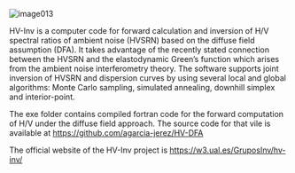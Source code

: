 ![image013](https://github.com/user-attachments/assets/2ec9b326-9941-4126-a320-163aa9badfb5)

HV-Inv is a computer code for forward calculation and inversion of H/V spectral ratios of ambient noise (HVSRN) based on the diffuse field assumption (DFA). It takes advantage of the recently stated connection between the HVSRN and the elastodynamic Green’s function which arises from the ambient noise interferometry theory. The software supports joint inversion of HVSRN and dispersion curves by using several local and global algorithms: Monte Carlo sampling, simulated annealing, downhill simplex and interior-point.

The exe folder contains compiled fortran code for the forward computation of H/V under the diffuse field approach.
The source code for that vile is available at https://github.com/agarcia-jerez/HV-DFA


The official website of the HV-Inv project is https://w3.ual.es/GruposInv/hv-inv/
